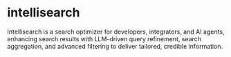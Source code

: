 # intellisearch
Intellisearch is a search optimizer for developers, integrators, and AI agents, enhancing search results with LLM-driven query refinement, search aggregation, and advanced filtering to deliver tailored, credible information.

